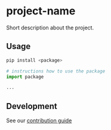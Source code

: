 # project-name

Short description about the project.

## Usage

```sh
pip install <package>
```

```python
# instructions how to use the package
import package

...
```

## Development

See our [contribution guide](CONTRIBUTING.md)
